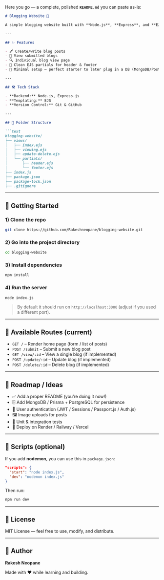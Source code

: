 Here you go — a complete, polished **`README.md`** you can paste as-is:

````markdown
# Blogging Website 📝

A simple blogging website built with **Node.js**, **Express**, and **EJS**. It lets users write, view, and manage blog posts (in-memory for now — no database yet).

---

## ✨ Features

- 🖊️ Create/write blog posts
- 📄 View submitted blogs
- 🔍 Individual blog view page
- 🧩 Clean EJS partials for header & footer
- 🧱 Minimal setup — perfect starter to later plug in a DB (MongoDB/PostgreSQL)

---

## 🛠 Tech Stack

- **Backend:** Node.js, Express.js  
- **Templating:** EJS  
- **Version Control:** Git & GitHub

---

## 📁 Folder Structure

```text
blogging-website/
├── views/
│   ├── index.ejs
│   ├── viewing.ejs
│   ├── update-delete.ejs
│   └── partials/
│       ├── header.ejs
│       └── footer.ejs
├── index.js
├── package.json
├── package-lock.json
├── .gitignore
````

---

## 🚀 Getting Started

### 1) Clone the repo

```bash
git clone https://github.com/Rakeshneopane/blogging-website.git
```

### 2) Go into the project directory

```bash
cd blogging-website
```

### 3) Install dependencies

```bash
npm install
```

### 4) Run the server

```bash
node index.js
```

> By default it should run on `http://localhost:3000` (adjust if you used a different port).

---

## 🔌 Available Routes (current)



* `GET /` – Render home page (form / list of posts)
* `POST /submit` – Submit a new blog post
* `GET /view/:id` – View a single blog (if implemented)
* `POST /update/:id` – Update blog (if implemented)
* `POST /delete/:id` – Delete blog (if implemented)

---

## 🧭 Roadmap / Ideas

* ✅ Add a proper README (you’re doing it now!)
* 🗄️ Add MongoDB / Prisma + PostgreSQL for persistence
* 👤 User authentication (JWT / Sessions / Passport.js / Auth.js)
* 🖼️ Image uploads for posts
* 🧪 Unit & integration tests
* 🚀 Deploy on Render / Railway / Vercel

---

## 🧰 Scripts (optional)

If you add **nodemon**, you can use this in `package.json`:

```json
"scripts": {
  "start": "node index.js",
  "dev": "nodemon index.js"
}
```

Then run:

```bash
npm run dev
```

---

## 🧾 License

MIT License — feel free to use, modify, and distribute.

---

## 👤 Author

**Rakesh Neopane**

Made with ❤️ while learning and building.

